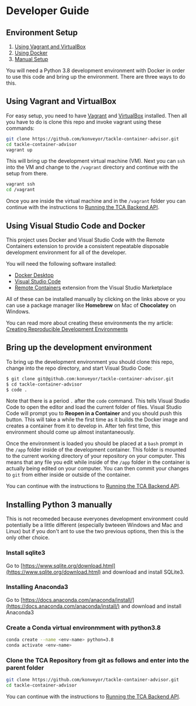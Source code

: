 # Developer Guide

## Environment Setup
1. [Using Vagrant and VirtualBox](#Using-Vagrant-and-VirtualBox)
2. [Using Docker](#Using-Visual-Studio-Code-and-Docker)
3. [Manual Setup](#Installing-Python-3-manually)



You will need a Python 3.8 development environment with Docker in order to use this code and bring up the environment. There are three ways to do this.

## Using Vagrant and VirtualBox

For easy setup, you need to have [Vagrant](https://www.vagrantup.com/) and [VirtualBox](https://www.virtualbox.org/) installed. Then all you have to do is clone this repo and invoke vagrant using these commands:

```sh
git clone https://github.com/konveyor/tackle-container-advisor.git
cd tackle-container-advisor
vagrant up
```

This will bring up the development virtual machine (VM). Next you can `ssh` into the VM and change to the `/vagrant` directory and continue with the setup from there.

```sh
vagrant ssh
cd /vagrant
```

Once you are inside the virtual machine and in the `/vagrant` folder you can continue with the instructions to [Running the TCA Backend API](../README.md#running-the-tca-backend-api).

## Using Visual Studio Code and Docker

This project uses Docker and Visual Studio Code with the Remote Containers extension to provide a consistent repeatable disposable development environment for all of the developer.

You will need the following software installed:

- [Docker Desktop](https://www.docker.com/products/docker-desktop)
- [Visual Studio Code](https://code.visualstudio.com)
- [Remote Containers](https://marketplace.visualstudio.com/items?itemName=ms-vscode-remote.remote-containers) extension from the Visual Studio Marketplace

All of these can be installed manually by clicking on the links above or you can use a package manager like **Homebrew** on Mac of **Chocolatey** on Windows.

You can read more about creating these environments the my article: [Creating Reproducible Development Environments](https://johnrofrano.medium.com/creating-reproducible-development-environments-fac8d6471f35)

## Bring up the development environment

To bring up the development environment you should clone this repo, change into the repo directory, and start Visual Studio Code:

```bash
$ git clone git@github.com:konveyor/tackle-container-advisor.git
$ cd tackle-container-advisor
$ code .
```

Note that there is a period `.` after the `code` command. This tells Visual Studio Code to open the editor and load the current folder of files. Visual Studio Code will prompt you to **Reopen in a Container** and you should push this button. This will take a while the first time as it builds the Docker image and creates a container from it to develop in. After teh first time, this environment should come up almost instantaneously.


Once the environment is loaded you should be placed at a `bash` prompt in the `/app` folder inside of the development container. This folder is mounted to the current working directory of your repository on your computer. This means that any file you edit while inside of the `/app` folder in the container is actually being edited on your computer. You can then commit your changes to `git` from either inside or outside of the container.

You can continue with the instructions to [Running the TCA Backend API](../README.md#running-the-tca-backend-api).

## Installing Python 3 manually

This is not recomeded because everyones development environment could potentially be a little different (especially bwteeen Windows and Mac and Linux) but if you don't ant to use the two previous options, then this is the only other choice.

### Install sqlite3

Go to [https://www.sqlite.org/download.html](https://www.sqlite.org/download.html) and download and install SQLite3.

### Installing Anaconda3

Go to [https://docs.anaconda.com/anaconda/install/](https://docs.anaconda.com/anaconda/install/) and download and install Anaconda3

### Create a Conda virtual environmment with python3.8

```bash
conda create --name <env-name> python=3.8
conda activate <env-name>
```

### Clone the TCA Repository from git as follows and enter into the parent folder

```bash
git clone https://github.com/konveyor/tackle-container-advisor.git
cd tackle-container-advisor
```

You can continue with the instructions to [Running the TCA Backend API](../README.md#running-the-tca-backend-api).
